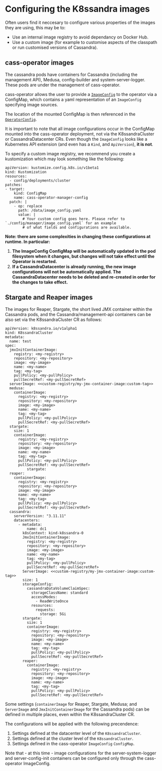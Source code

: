 # Configuring the K8ssandra images

Often users find it neccesary to configure various properties of the images they are using, this may be to:

* Use an internal image registry to avoid dependancy on Docker Hub.
* Use a custom image (for example to customise aspects of the classpath or run customised versions of Cassandra).

## cass-operator images

The cassandra pods have containers for Cassandra (including the management API), Medusa, config-builder and system-server-logger. These pods are under the management of cass-operator.

cass-operator allows the user to provide a [`ImageConfig`](https://github.com/k8ssandra/cass-operator/blob/master/config/manager/image_config.yaml) to the operator via a ConfigMap, which contains a yaml representation of an `ImageConfig` specifying image sources. 

The location of the mounted ConfigMap is then referenced in the [`OperatorConfig`](https://github.com/k8ssandra/cass-operator/blob/master/config/manager/controller_manager_config.yaml#L1).

It is important to note that all image configurations occur in the ConfigMap mounted into the cass-operator deployment, not via the K8ssandraCluster or CassandraDatacenter CRs. Even though the `ImageConfig` looks like a Kubernetes API extension (and even has a `Kind`, and `ApiVersion`), **it is not**.

To specify a custom image registry, we recommend you create a kustomization which may look something like the following:

```
apiVersion: kustomize.config.k8s.io/v1beta1
kind: Kustomization
resources:
  - config/deployments/cluster
patches:
- target:
    kind: ConfigMap
    name: cass-operator-manager-config
  patch: |
    - op: replace 
      path: /data/image_config.yaml
      value: |
        # Your custom config goes here. Please refer to `./config/manager/image_config.yaml` for an example
        # of what fields and configurations are available.
```

**Note: there are some complexities in changing these configurations at runtime. In particular:**
1. **The ImageConfig ConfigMap will be automatically updated in the pod filesystem  when it changes, but changes will not take effect until the Operator is restarted.**
2. **If a CassandraDatacenter is already running, the new image configurations will not be automatically applied. The CassandraDatacenter needs to be deleted and re-created in order for the changes to take effect.**

## Stargate and Reaper images

The images for Reaper, Stargate, the short lived JMX container within the Cassandra pods, and the Cassandra/management-api containers can be also set via the K8ssandraCluster CR as follows:

```
apiVersion: k8ssandra.io/v1alpha1
kind: K8ssandraCluster
metadata:
  name: test
spec:
  jmxInitContainerImage: 
    registry: <my-registry>
    repository: <my-repository>
    image: <my-image>
    name: <my-name>
    tag: <my-tag>
    pullPolicy: <my-pullPolicy>
    pullSecretRef: <my-pullSecretRef>
  serverImage: <<custom-registry/my-jmx-container-image:custom-tag>>
  medusa:
    containerImage:
      registry: <my-registry>
      repository: <my-repository>
      image: <my-image>
      name: <my-name>
      tag: <my-tag>
      pullPolicy: <my-pullPolicy>
      pullSecretRef: <my-pullSecretRef>
  stargate:
    size: 1
    containerImage:
      registry: <my-registry>
      repository: <my-repository>
      image: <my-image>
      name: <my-name>
      tag: <my-tag>
      pullPolicy: <my-pullPolicy>
      pullSecretRef: <my-pullSecretRef>
          stargate:
  reaper:
    containerImage:
      registry: <my-registry>
      repository: <my-repository>
      image: <my-image>
      name: <my-name>
      tag: <my-tag>
      pullPolicy: <my-pullPolicy>
      pullSecretRef: <my-pullSecretRef>
  cassandra:
    serverVersion: "3.11.11"
    datacenters:
      - metadata:
          name: dc1
        k8sContext: kind-k8ssandra-0
        JmxInitContainerImage: 
          registry: <my-registry>
          repository: <my-repository>
          image: <my-image>
          name: <my-name>
          tag: <my-tag>
          pullPolicy: <my-pullPolicy>
          pullSecretRef: <my-pullSecretRef>
        ServerImage: <<custom-registry/my-jmx-container-image:custom-tag>>
        size: 1
        storageConfig:
          cassandraDataVolumeClaimSpec:
            storageClassName: standard
            accessModes:
              - ReadWriteOnce
            resources:
              requests:
                storage: 5Gi
        stargate:
          size: 1
          containerImage:
            registry: <my-registry>
            repository: <my-repository>
            image: <my-image>
            name: <my-name>
            tag: <my-tag>
            pullPolicy: <my-pullPolicy>
            pullSecretRef: <my-pullSecretRef>
        reaper:
          containerImage:
            registry: <my-registry>
            repository: <my-repository>
            image: <my-image>
            name: <my-name>
            tag: <my-tag>
            pullPolicy: <my-pullPolicy>
            pullSecretRef: <my-pullSecretRef>
```

Some settings (`containerImage` for Reaper, Stargate, Medusa; and `ServerImage` and `JmxInitContainerImage` for the Cassandra pods) can be defined in multiple places, even within the K8ssandraCluster CR. 

The configurations will be applied with the following precendence:

1. Settings defined at the datacenter level of the `K8ssandraCluster`.
2. Settings defined at the cluster level of the `K8ssandraCluster`.
3. Settings defined in the cass-operator `ImageConfig` `ConfigMap`. 

Note that - at this time - image configurations for the server-system-logger and server-config-init containers can be configured only through the cass-operator ImageConfig.